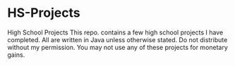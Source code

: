 # HS-Projects
High School Projects
This repo. contains a few high school projects I have completed. All are written in Java unless otherwise stated.
Do not distribute without my permission. You may not use any of these projects for monetary gains.
